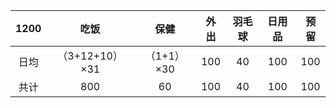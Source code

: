 
| 1200 |      吃饭       | 保健         | 外出 | 羽毛球  | 日用品  | 预留 |
|:----:|:---------------:|:------------: | :----: | :------: | :------: | :------------: | 
| 日均 |（3+12+10）×31 |（1+1）×30 | 100 | 40     | 100    | 100          |
| 共计 |       800       | 60           | 100  | 40     | 100    | 100          |

